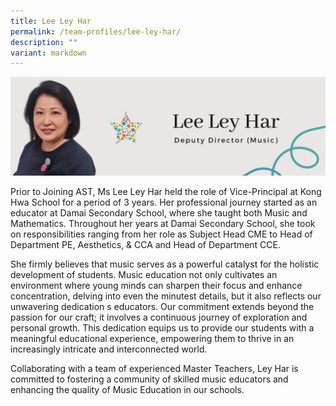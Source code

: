 ```yaml
---
title: Lee Ley Har
permalink: /team-profiles/lee-ley-har/
description: ""
variant: markdown
---
```

![](/images/Ley_Har_Banner.png)

Prior to Joining AST, Ms Lee Ley Har held the role of Vice-Principal at Kong Hwa School for a period of 3 years. Her professional journey started as an educator at Damai Secondary School, where she taught both Music and Mathematics. Throughout her years at Damai Secondary School, she took on responsibilities ranging from her role as Subject Head CME to Head of Department PE, Aesthetics, & CCA and Head of Department CCE.

She firmly believes that music serves as a powerful catalyst for the holistic development of students. Music education not only cultivates an environment where young minds can sharpen their focus and enhance concentration, delving into even the minutest details, but it also reflects our unwavering dedication s educators. Our commitment extends beyond the passion for our craft; it involves a continuous journey of exploration and personal growth. This dedication equips us to provide our students with a meaningful educational experience, empowering them to thrive in an increasingly intricate and interconnected world.

Collaborating with a team of experienced Master Teachers, Ley Har is committed to fostering a community of skilled music educators and enhancing the quality of Music Education in our schools.